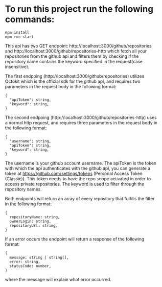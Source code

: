 # To run this project run the following commands:

```
npm install
npm run start
```

This api has two GET endpoint: http://localhost:3000/github/repositories and http://localhost:3000/github/repositories-http which fetch all your repositories from the github api and filters them by checking if the repository name contains the keyword specified in the request(case insensitive).

The first endpoing (http://localhost:3000/github/repositories) utilizes Octokit which is the official sdk for the github api, and requires two parameters in the request body in the following format:

```
{
  "apiToken": string,
  "keyword": string,
}
```

The second endpoing (http://localhost:3000/github/repositories-http) uses a normal http request, and requires three parameters in the request body in the following format:

```
{
  "username": string,
  "apiToken": string,
  "keyword": string,
}
```

The username is your github account username.
The apiToken is the token with which the api authenticates with the github api, you can generate a token at https://github.com/settings/tokens (Personal Access Token (Classic)). This token needs to have the repo scope activated in order to access private repositories.
The keyword is used to filter through the repository names.

Both endpoints will return an array of every repository that fulfills the filter in the following format:

```
{
  repositoryName: string,
  ownerLogin: string,
  repositoryUrl: string,
}
```

If an error occurs the endpoint will return a response of the following format:

```
{
  message: string | string[],
  error: string,
  statusCode: number,
}
```

where the message will explain what error occurred.
